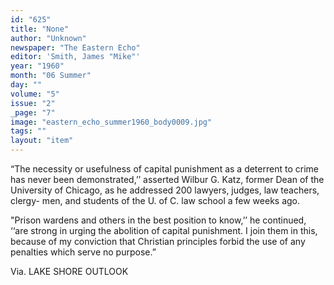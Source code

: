 ```yaml
---
id: "625"
title: "None"
author: "Unknown"
newspaper: "The Eastern Echo"
editor: 'Smith, James "Mike"'
year: "1960"
month: "06 Summer"
day: ""
volume: "5"
issue: "2"
_page: "7"
image: "eastern_echo_summer1960_body0009.jpg"
tags: ""
layout: "item"
---
```

“The necessity or usefulness of capital punishment as a deterrent to crime
has never been demonstrated,’’ asserted Wilbur G. Katz, former Dean of the
University of Chicago, as he addressed 200 lawyers, judges, law teachers, clergy-
men, and students of the U. of C. law school a few weeks ago.

"Prison wardens and others in the best position to know,’’ he continued,
‘‘are strong in urging the abolition of capital punishment. I join them in this,
because of my conviction that Christian principles forbid the use of any
penalties which serve no purpose.”

Via. LAKE SHORE OUTLOOK
